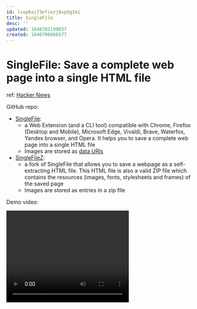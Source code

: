```yaml
---
id: lvop6aj73efiezj8xpbg1mi
title: SingleFile
desc: ''
updated: 1646701190037
created: 1646700066577
---
```

# SingleFile: Save a complete web page into a single HTML file
ref: [Hacker News](https://news.ycombinator.com/item?id=30527999)

GitHub repo: 
- [SingleFile](https://github.com/gildas-lormeau/SingleFile): 
  - a Web Extension (and a CLI tool) compatible with Chrome, Firefox (Desktop and Mobile), Microsoft Edge, Vivaldi, Brave, Waterfox, Yandex browser, and Opera. It helps you to save a complete web page into a single HTML file
  - Images are stored as [data URIs](https://en.wikipedia.org/wiki/Data_URI_scheme)
- [SingleFileZ](https://github.com/gildas-lormeau/SingleFileZ): 
  - a fork of SingleFile that allows you to save a webpage as a self-extracting HTML file. This HTML file is also a valid ZIP file which contains the resources (images, fonts, stylesheets and frames) of the saved page
  - Images are stored as entries in a zip file

Demo video:
<p><video width="320" height="240" class="audioplayer" controls>
<source type="video/mp4" src="https://user-images.githubusercontent.com/396787/156664907-cc458e35-f41b-45ca-91eb-372213812b44.mp4"></source>
Your browser does not support playing HTML5 video. You can
<a href="https://user-images.githubusercontent.com/396787/156664907-cc458e35-f41b-45ca-91eb-372213812b44.mp4" download>download a copy of the video
file</a> instead.
</video></p>